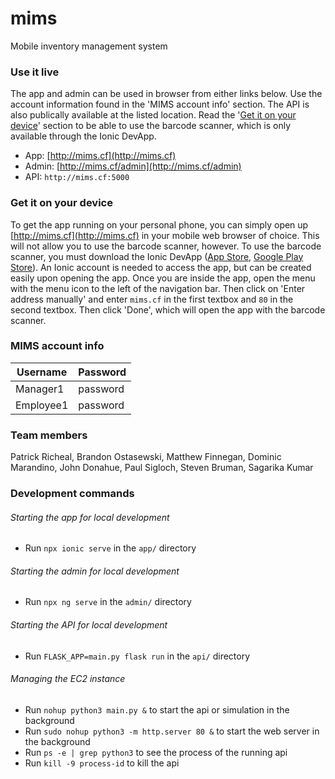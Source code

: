 # mims
Mobile inventory management system

### Use it live
The app and admin can be used in browser from either links below. Use the account information found in the 'MIMS account info' section. The API is also publically available at the listed location. 
Read the '[Get it on your device](https://github.com/pricheal/mims/blob/master/README.md#get-it-on-your-device)' section to be able to use the barcode scanner, which is only available through the Ionic DevApp.

* App: [http://mims.cf](http://mims.cf)
* Admin: [http://mims.cf/admin](http://mims.cf/admin)
* API: `http://mims.cf:5000`

### Get it on your device
To get the app running on your personal phone, you can simply open up [http://mims.cf](http://mims.cf) in your mobile web browser of choice. This will not allow you to use the barcode scanner, however. To use the barcode scanner, you must download the Ionic DevApp ([App Store](https://itunes.apple.com/us/app/ionic-devapp/id1233447133?mt=8), [Google Play Store](https://play.google.com/store/apps/details?id=io.ionic.devapp&hl=en_US)). An Ionic account is needed to access the app, but can be created easily upon opening the app. Once you are inside the app, open the menu with the menu icon to the left of the navigation bar. Then click on 'Enter address manually' and enter `mims.cf` in the first textbox and `80` in the second textbox. Then click 'Done', which will open the app with the barcode scanner.

### MIMS account info

| Username  | Password |
|-----------|----------|
| Manager1  | password |
| Employee1 | password |

### Team members
Patrick Richeal, Brandon Ostasewski, Matthew Finnegan, Dominic Marandino, John Donahue, Paul Sigloch, Steven Bruman, Sagarika Kumar

### Development commands

###### Starting the app for local development
* Run `npx ionic serve` in the `app/` directory

###### Starting the admin for local development
* Run `npx ng serve` in the `admin/` directory

###### Starting the API for local development
* Run `FLASK_APP=main.py flask run` in the `api/` directory

###### Managing the EC2 instance
* Run `nohup python3 main.py &` to start the api or simulation in the background
* Run `sudo nohup python3 -m http.server 80 &` to start the web server in the background
* Run `ps -e | grep python3` to see the process of the running api
* Run `kill -9 process-id` to kill the api
